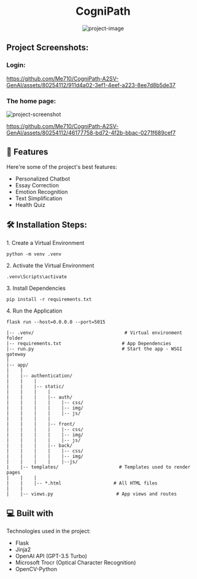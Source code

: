 <h1 align="center" id="title">CogniPath</h1>

<p align="center"><img src="https://socialify.git.ci/Azizomezine/CogniPath-A2SV/image?description=1&amp;descriptionEditable=CogniPath%20is%20a%20versatile%20and%20inclusive%20educational%20platform%20%20designed%20to%20support%20students%20of%20all%20backgrounds%20and%20abilities%20in%20their%20%20journey.%20&amp;font=Inter&amp;name=1&amp;pattern=Plus&amp;theme=Light" alt="project-image"></p>
<h2>Project Screenshots:</h2>

<h3>Login:</h3>



https://github.com/Me710/CogniPath-A2SV-GenAI/assets/80254112/911d4a02-3ef1-4eef-a223-8ee7d8b5de37



<h3>The home page:</h3>
<img src="https://github.com/Me710/CogniPath-A2SV-GenAI/assets/80206931/f61b7e7d-4359-4b73-a9fc-9d9e70f80ca8" alt="project-screenshot" width=auto height="auto">



 


https://github.com/Me710/CogniPath-A2SV-GenAI/assets/80254112/46177758-bd72-4f2b-bbac-0271f689cef7








<h2>🧐 Features</h2>

Here're some of the project's best features:

*   Personalized Chatbot
*   Essay Correction
*   Emotion Recognition
*   Text Simplification
*   Health Quiz

<h2>🛠️ Installation Steps:</h2>

<p>1. Create a Virtual Environment</p>

```
python -m venv .venv
```

<p>2. Activate the Virtual Environment</p>

```
.venv\Scripts\activate
```

<p>3. Install Dependencies</p>

```
pip install -r requirements.txt
```

<p>4. Run the Application</p>

```
flask run --host=0.0.0.0 --port=5015
```

```
|-- .venv/                                 # Virtual environment folder
|-- requirements.txt                      # App Dependencies
|-- run.py                                # Start the app - WSGI gateway
|
|-- app/
|    |
|    |-- authentication/
|    |    |
|    |    |-- static/
|    |    |    |
|    |    |    |-- auth/
|    |    |    |    |-- css/
|    |    |    |    |-- img/
|    |    |    |    |-- js/
|    |    |    |
|    |    |    |-- front/
|    |    |    |    |-- css/
|    |    |    |    |-- img/
|    |    |    |    |-- js/
|    |    |    |-- back/
|    |    |    |    |-- css/
|    |    |    |    |-- img/
|    |    |    |    |--js/
|    |-- templates/                      # Templates used to render pages
|    |    |
|    |    |-- *.html                   # All HTML files
|    |
|    |-- views.py                       # App views and routes

```
  
<h2>💻 Built with</h2>

Technologies used in the project:

*   Flask
*   Jinja2
*   OpenAI API (GPT-3.5 Turbo)
*   Microsoft Trocr (Optical Character Recognition)
*   OpenCV-Python
